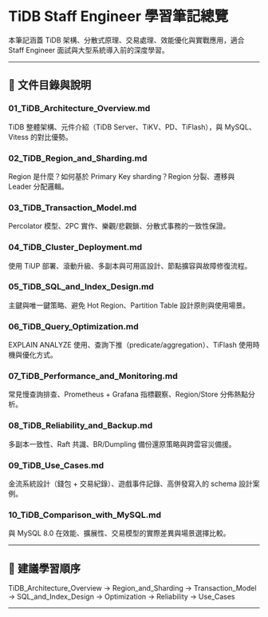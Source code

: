 # TiDB Staff Engineer 學習筆記總覽

本筆記涵蓋 TiDB 架構、分散式原理、交易處理、效能優化與實戰應用，適合 Staff Engineer 面試與大型系統導入前的深度學習。

---

## 📄 文件目錄與說明

### 01_TiDB_Architecture_Overview.md  
TiDB 整體架構、元件介紹（TiDB Server、TiKV、PD、TiFlash），與 MySQL、Vitess 的對比優勢。

### 02_TiDB_Region_and_Sharding.md  
Region 是什麼？如何基於 Primary Key sharding？Region 分裂、遷移與 Leader 分配邏輯。

### 03_TiDB_Transaction_Model.md  
Percolator 模型、2PC 實作、樂觀/悲觀鎖、分散式事務的一致性保證。

### 04_TiDB_Cluster_Deployment.md  
使用 TiUP 部署、滾動升級、多副本與可用區設計、節點擴容與故障修復流程。

### 05_TiDB_SQL_and_Index_Design.md  
主鍵與唯一鍵策略、避免 Hot Region、Partition Table 設計原則與使用場景。

### 06_TiDB_Query_Optimization.md  
EXPLAIN ANALYZE 使用、查詢下推（predicate/aggregation）、TiFlash 使用時機與優化方式。

### 07_TiDB_Performance_and_Monitoring.md  
常見慢查詢排查、Prometheus + Grafana 指標觀察、Region/Store 分佈熱點分析。

### 08_TiDB_Reliability_and_Backup.md  
多副本一致性、Raft 共識、BR/Dumpling 備份還原策略與跨雲容災備援。

### 09_TiDB_Use_Cases.md  
金流系統設計（錢包 + 交易紀錄）、遊戲事件記錄、高併發寫入的 schema 設計案例。

### 10_TiDB_Comparison_with_MySQL.md  
與 MySQL 8.0 在效能、擴展性、交易模型的實際差異與場景選擇比較。

---

## 📘 建議學習順序  
TiDB_Architecture_Overview → Region_and_Sharding → Transaction_Model → SQL_and_Index_Design → Optimization → Reliability → Use_Cases

---
